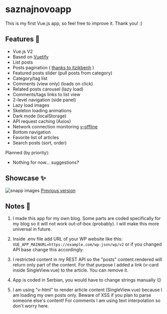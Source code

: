 # saznajnovoapp
This is my first Vue.js app, so feel free to improve it. Thank you! :)

## Features :cake:
- Vue.js V2
- Based on [Vuetify](https://vuetifyjs.com/)
- List posts
- Posts pagination ( [thanks to itzikbenh](https://gist.github.com/itzikbenh/90918f44b3f871d206e6f5dddaabcc49) )
- Featured posts slider (pull posts from category)
- Category/tag list
- Comments (view only) (loads on click)
- Related posts carousel (lazy load)
- Comments/tags links to list view
- 2-level navigation (side panel)
- Lazy load images
- Skeleton loading animations
- Dark mode (localStorage)
- API request caching (Axios)
- Network connection monitoring [v-offline](https://www.npmjs.com/package/v-offline)
- Bottom navigation
- Favorite list of articles
- Search posts (sort, order)

Planned (by priority):
- Nothing for now... suggestions?

## Showcase :sparkles:
![snapp images](https://i.imgur.com/SwdCRi0.jpg)
[Previous version](https://i.imgur.com/djxibda.png)

## Notes :thought_balloon:
1) I made this app for my own blog. Some parts are coded specifically for my blog so it will not work out-of-box (probably). I will make this more universal in future.

2) Inside .env file add URL of your WP website like this:
```VUE_APP_MAINURL=https://example.com/wp-json/wp/v2```
or if you changed API base change this accordingly.

3) I restricted content in my REST API so the "posts" content.rendered will return only part of the content. For that purpose I added a link (v-card inside SingleView.vue) to the article. You can remove it.

4) App is coded in Serbian, you would have to change strings manually :neutral_face:

5) I am using "v-html" to render article content (SingleView.vue) because I am loading my own posts only. Beware of XSS if you plan to parse someone else's content! For comments I am using text interpolation so don't worry here.
